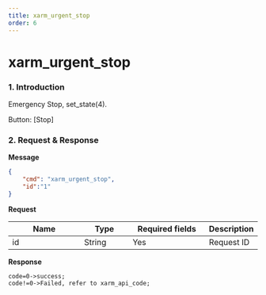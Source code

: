 ```yaml
---
title: xarm_urgent_stop
order: 6
---
```

# xarm\_urgent\_stop

### 1. Introduction

Emergency Stop,  set\_state(4).

Button: \[Stop]

### 2. Request & Response


**Message**
```json
{
    "cmd": "xarm_urgent_stop",
    "id":"1"
}
```


**Request**
<table data-full-width="true"><thead><tr><th width="136">Name</th><th width="85">Type</th><th width="144">Required fields</th><th>Description</th></tr></thead><tbody><tr><td>id</td><td>String</td><td>Yes</td><td>Request ID</td></tr></tbody></table>


**Response**
```
code=0->success;
code!=0->Failed, refer to xarm_api_code;
```



